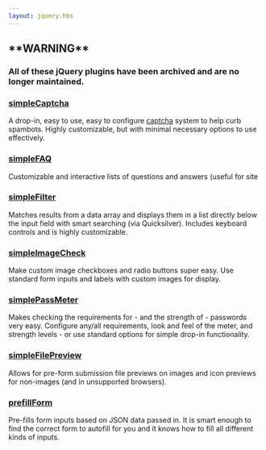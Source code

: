 ```yaml
---
layout: jquery.hbs
---
```


<h2>**WARNING**</h2>
<h3>All of these jQuery plugins have been archived and are no longer maintained.</h3>

<section id='pluginList'>
    <article class='plugin'>
        <h3>
            <a class='subLink' href='https://github.com/jakerella/jquerySimpleCaptcha' title='Visit the simpleCaptcha page'>simpleCaptcha</a>
        </h3>
        <p>
            A drop-in, easy to use, easy to configure
            <a href='http://en.wikipedia.org/wiki/Captcha' title='captcha on Wikipedia'>captcha</a>
            system to help curb spambots. Highly customizable, but with minimal necessary options to use effectively.
        </p>
    </article>
    <article class='plugin'>
        <h3>
            <a class='subLink' href='https://github.com/jakerella/jquerySimpleFAQ' title='Visit the simpleFAQ page'>simpleFAQ</a>
        </h3>
        <p>
            Customizable and interactive lists of questions and answers (useful for site
            <a href='http://en.wikipedia.org/wiki/FAQ' title='FAQ on Wikipedia') FAQs).
            Allows for relevance-based searching and sorting (via Quicksilver) as well.
        </p>
    </article>
    <article class='plugin'>
        <h3>
            <a class='subLink' href='https://github.com/jakerella/jquerySimpleFilter' title='Visit the simpleFilter page'>simpleFilter</a>
        </h3>
        <p>
            Matches results from a data array and displays them in a list directly below the input
            field with smart searching (via Quicksilver). Includes keyboard controls and is highly
            customizable.
        </p>
    </article>
    <article class='plugin'>
        <h3>
            <a class='subLink' href='https://github.com/jakerella/jquerySimpleImageCheck' title='Visit the simpleImageCheck page'>simpleImageCheck</a>
        </h3>
        <p>
            Make custom image checkboxes and radio buttons super easy. Use standard form inputs and
            labels with custom images for display.
        </p>
    </article>
    <article class='plugin'>
        <h3>
            <a class='subLink' href='https://github.com/jakerella/jquerySimplePassMeter' title='Visit the simplePassMeter page'>simplePassMeter</a>
        </h3>
        <p>
            Makes checking the requirements for - and the strength of - passwords very easy.
            Configure any/all requirements, look and feel of the meter, and strength levels - or
            use standard options for simple drop-in functionality.
        </p>
    </article>
    <article class='plugin'>
        <h3>
            <a class='subLink' href='https://github.com/jakerella/jquerySimpleFilePreview' title='Visit the simpleFilePreview page'>simpleFilePreview</a>
        </h3>
        <p>
            Allows for pre-form submission file previews on images and icon previews for non-images (and in unsupported browsers).
        </p>
    </article>
    <article class='plugin'>
        <h3>
            <a class='subLink' href='https://github.com/jakerella/jqueryPrefillForm' title='Visit the prefillForm page'>prefillForm</a>
        </h3>
        <p>
            Pre-fills form inputs based on JSON data passed in. It is smart enough to find the correct form to autofill for you and it knows how to fill all different kinds of inputs.
        </p>
    </article>
